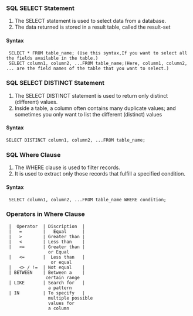 ### SQL SELECT Statement
1)  The SELECT statement is used to select data from a database.
2)  The data returned is stored in a result table, called the result-set
#### Syntax
     SELECT * FROM table_name; (Use this syntax,If you want to select all the fields available in the table.)
     SELECT column1, column2, ...FROM table_name;(Here, column1, column2, ... are the field names of the table that you want to select.)
### SQL SELECT DISTINCT Statement 
1)   The SELECT DISTINCT statement is used to return only distinct (different) values.
2)   Inside a table, a column often contains many duplicate values; and sometimes you only want to list the different (distinct) values
#### Syntax
    SELECT DISTINCT column1, column2, ...FROM table_name;
### SQL Where Clause
1)   The WHERE clause is used to filter records.
2)   It is used to extract only those records that fulfill a specified condition.
#### Syntax
     SELECT column1, column2, ...FROM table_name WHERE condition;
### Operators in Where Clause
     |  Operator  | Discription  |
     |   =        |   Equal      |
     |   >        | Greater than |
     |   <        | Less than    |
     |   >=       | Greater than |
                    or Equal      
     |   <=       |  Less than   |
                     or equal           
     |   <> / !=  | Not equal    |
     | BETWEEN    | Between a    |
                   certain range
     | LIKE       | Search for   |
                    a pattern 
     | IN         | To specify   |
                    multiple possible 
                    values for 
                    a column
          
     
